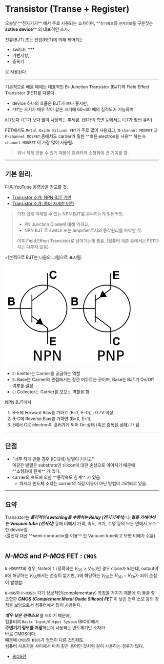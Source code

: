 # Transistor (Transe + Register)

오늘날 ^^전자기기^^ 에서 주로 사용되는 소자이며, ^^`전기회로`와 `전자회로`를 구분짓는 **active device**^^ 의 대표격인 소자. 

전류(BJT) 또는 전압(FET)에 의해 제어되는 

* switch, *** 
* 가변저항, 
* 증폭기

로 사용된다.

***
  
기본적으로 배울 때에는 대표적인 Bi-Junction Transistor (BJT)와 Field Effect Transistor (FET)를 다룬다. 

* device 하나의 효율은 BJT가 보다 좋지만, 
* `FET`는 크기가 매우 작아 같은 크기에 60~80 배의 집적도가 가능하여 

`BJT`보다 `FET`가 보다 많이 사용되는 추세임. (원가의 측면 등에서도 `FET`가 훨씬 유리).


FET에서도 `Metal Oxide Silicon FET`가 주로 많이 사용되고, `N-channel MOSFET` 과 `P-channel MOSFET` 중에서도 carrier가 훨씬 ^^빠른 electron을 사용^^ 하는 `N-channel MOSFET` 이 가장 많이 사용됨.  

> 워낙 작게 만들 수 있기 때문에 컴퓨터의 소형화에 큰 기여를 함. 

***

## 기본 원리.

다음 YouTube 동영상을 참고할 것.

* [Transistor 소개: NPN BJT 기반](https://youtu.be/7ukDKVHnac4?si=zY9qjSMH9NvL9fjp)
* [Transistor 소개: 좀더 자세한 버전](https://youtu.be/J4oO7PT_nzQ?si=Od3FC_qIKtEPX26X)

> 가장 쉽게 이해할 수 있는 NPN BJT로 공부하는게 일반적임.  
>
> * PN Junction Diode에 대해 익히고,
> * NPN BJT 로 switch 또는 amplifier로서의 동작원리를 파악할 것.
>  
> 이후 Field Effect Transistor로 넘어가는게 좋음. (컴퓨터 개론 등에서는 FET까지는 다루지 않음)

기본적으로 BJT는 다음의 그림으로 표시됨.

![](./imgs/bjt.png)

* `E`: Emitter는 Carrier를 공급하는 역할
* `B`: Base는 Carrier의 관점에서는 잠깐 머무르는 곳이며, Base는 BJT가 On/Off 여부를 결정.
* `C`: Collector는 Carrier를 모으는 역할을 함.

NPN BJT에서 

1. B-E에 Forward Bias를 가하고 (B=1, E=0), : 0.7V 이상. 
2. B-C에 Reverse Bias를 가하면 (B=0, E=1),
3. E에서 C로 electron이 흘러가게 되어 On 상태 (혹은 증폭된 상태) 가 됨.


***

## 단점

* "너무 작게 만들 경우 (IC대비) 발열이 커지고"  
이같은 발열은 substrate인 silicon에 대한 손상으로 이어지기 때문에  
^^소형화에 한계^^ 가 있다. 
* carrier의 속도에 의한 ^^동작속도 한계^^ 가 있음.  
    * 차세대 반도체 소자는 carrier의 직접 이동이 아닌 방법이 고려되고 있음.

***

## 요약

Transistor는 ***물리적인 switching을 수행하는 Relay (전기기계식)*** 나 ***열을 가해야하는 Vacuum tube (전자식)*** 등에 비해서 가격, 속도, 크기, 수명 등의 모든 면에서 우수한 device임.  
(열전자 대신 ^^semi-conductor를 이용^^ 한 Vacuum tube라고 보면 이해가 쉬움)

***

## *N-MOS* and *P-MOS* FET : `CMOS`

`N-MOSFET`의 경우, Gate에 `1` (정확히는 $V_\text{GS} > V_\text{Th}$)인 경우 close가 되는데, output이 `0`에 해당하는 $V_\text{SS}$에서는 손실이 없지만, `1`에 해당하는 $V_\text{DD}$는 $V_\text{DD}-V_{Th}$가 되어 손실이 발생함.

`N-MOS`와 `P-MOS`는 각기 상보적인(complementary) 특징을 가지기 때문에 이 둘을 잘 조합한 ***CMOS (Complement Metal Oxide Silicon) FET*** 이 낮은 전력 소모 등의 장점을 보임으로서 컴퓨터에서 많이 사용된다.

***매우 낮은 전력소모*** 를 보이기 때문에,  
컴퓨터의 `Basic Input/Output System` (BIOS)에서  
**주변기기 정보를 저장**하는데 사용되는 반도체기반 소자가  
바로 CMOS이다.  
때문에 `CMOS`와 `BIOS`가 엄연히 다른 것인데도  
컴퓨터 사용자들 사이에서 마치 같은 용어인 것처럼 같이 사용하는 경우가 많다.

* [BIOS란](https://dsaint31.tistory.com/entry/Basic-Input-Output-System-BIOS)
